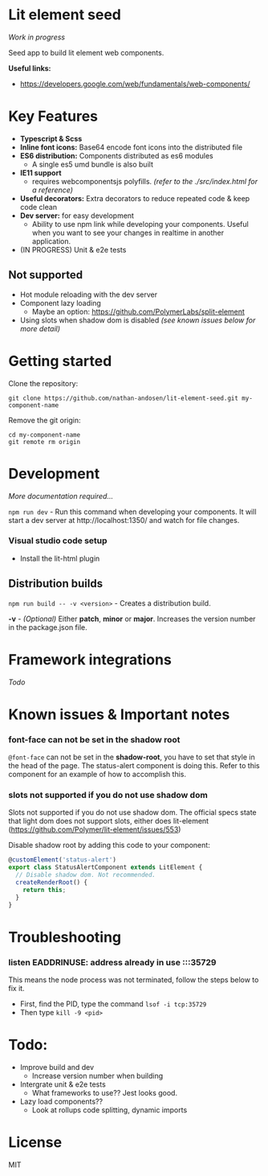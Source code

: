 # Lit element seed

_Work in progress_

Seed app to build lit element web components.

__Useful links:__

* https://developers.google.com/web/fundamentals/web-components/

# Key Features

* __Typescript & Scss__
* __Inline font icons:__ Base64 encode font icons into the distributed file
* __ES6 distribution:__ Components distributed as es6 modules
  * A single es5 umd bundle is also built
* __IE11 support__
  * requires webcomponentsjs polyfills. _(refer to the ./src/index.html for a reference)_
* __Useful decorators:__ Extra decorators to reduce repeated code & keep code clean
* __Dev server:__ for easy development
  * Ability to use npm link while developing your components. Useful when you want to see your changes in realtime in another application.
* (IN PROGRESS) Unit & e2e tests

## Not supported

* Hot module reloading with the dev server
* Component lazy loading
  * Maybe an option: https://github.com/PolymerLabs/split-element
* Using slots when shadow dom is disabled _(see known issues below for more detail)_

# Getting started

Clone the repository:

```
git clone https://github.com/nathan-andosen/lit-element-seed.git my-component-name
```

Remove the git origin:

```
cd my-component-name
git remote rm origin
```

# Development

_More documentation required..._


``npm run dev`` - Run this command when developing your components. It will start a dev server at http://localhost:1350/ and watch for file changes.

### Visual studio code setup

* Install the lit-html plugin

## Distribution builds

``npm run build -- -v <version>`` - Creates a distribution build.

__-v__ - _(Optional)_ Either __patch__, __minor__ or __major__. Increases the version number in the package.json file.

# Framework integrations

_Todo_

# Known issues & Important notes

### font-face can not be set in the shadow root

``@font-face`` can not be set in the __shadow-root__, you have to set that style in the head of the page. The status-alert component is doing this. Refer to this component for an example of how to accomplish this.

### slots not supported if you do not use shadow dom

Slots not supported if you do not use shadow dom. The official specs state that light dom does not support slots, either does lit-element (https://github.com/Polymer/lit-element/issues/553)

Disable shadow root by adding this code to your component:

```javascript
@customElement('status-alert')
export class StatusAlertComponent extends LitElement {
  // Disable shadow dom. Not recommended.
  createRenderRoot() {
    return this;
  }
}
```

# Troubleshooting

### listen EADDRINUSE: address already in use :::35729

This means the node process was not terminated, follow the steps below to fix it.

* First, find the PID, type the command ``lsof -i tcp:35729``
* Then type ``kill -9 <pid>``

# Todo:

* Improve build and dev
  * Increase version number when building
* Intergrate unit & e2e tests
  * What frameworks to use?? Jest looks good.
* Lazy load components??
  * Look at rollups code splitting, dynamic imports

# License

MIT